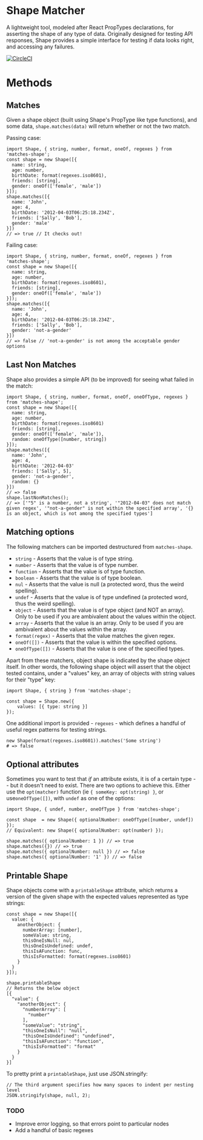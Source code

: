 # Shape Matcher

A lightweight tool, modeled after React PropTypes declarations, for asserting the shape of any type of data. Originally designed for testing API responses, Shape provides a simple interface for testing if data looks right, and accessing any failures.

[![CircleCI](https://circleci.com/gh/sashafklein/shape.svg?style=svg&circle-token=cde994ece9d01489331c05301ebbff918bebcd7c)](https://circleci.com/gh/sashafklein/shape)

# Methods

## Matches

Given a shape object (built using Shape's PropType like type functions), and some data, `shape.matches(data)` will return whether or not the two match.

Passing case:

```
import Shape, { string, number, format, oneOf, regexes } from 'matches-shape';
const shape = new Shape([{
  name: string,
  age: number,
  birthDate: format(regexes.iso8601),
  friends: [string],
  gender: oneOf(['female', 'male'])
}]);
shape.matches([{
  name: 'John',
  age: 4,
  birthDate: '2012-04-03T06:25:18.234Z',
  friends: ['Sally', 'Bob'],
  gender: 'male'
}])
// => true // It checks out!
```

Failing case:

```
import Shape, { string, number, format, oneOf, regexes } from 'matches-shape';
const shape = new Shape([{
  name: string,
  age: number,
  birthDate: format(regexes.iso8601),
  friends: [string],
  gender: oneOf(['female', 'male'])
}]);
shape.matches([{
  name: 'John',
  age: 4,
  birthDate: '2012-04-03T06:25:18.234Z',
  friends: ['Sally', 'Bob'],
  gender: 'not-a-gender'
}])
// => false // 'not-a-gender' is not among the acceptable gender options
```

## Last Non Matches

Shape also provides a simple API (to be improved) for seeing what failed in the match:

```
import Shape, { string, number, format, oneOf, oneOfType, regexes } from 'matches-shape';
const shape = new Shape([{
  name: string,
  age: number,
  birthDate: format(regexes.iso8601)
  friends: [string],
  gender: oneOf(['female', 'male']),
  random: oneOfType([number, string])
}]);
shape.matches([{
  name: 'John',
  age: 4,
  birthDate: '2012-04-03'
  friends: ['Sally', 5],
  gender: 'not-a-gender',
  random: {}
}])
// => false
shape.lastNonMatches();
// => ['"5" is a number, not a string', '"2012-04-03" does not match given regex', '"not-a-gender" is not within the specified array', '{} is an object, which is not among the specified types']
```

## Matching options

The following matchers can be imported destructured from `matches-shape`.

- `string` - Asserts that the value is of type string.
- `number` - Asserts that the value is of type number.
- `function` - Asserts that the value is of type function.
- `boolean` - Asserts that the value is of type boolean.
- `nul` - Asserts that the value is null (a protected word, thus the weird spelling).
- `undef` - Asserts that the value is of type undefined (a protected word, thus the weird spelling).
- `object` - Asserts that the value is of type object (and NOT an array). Only to be used if you are ambivalent about the values within the object.
- `array` - Asserts that the value is an array. Only to be used if you are ambivalent about the values within the array.
- `format(regex)` - Asserts that the value matches the given regex.
- `oneOf([])` - Asserts that the value is within the specified options.
- `oneOfType([])` - Asserts that the value is one of the specified types.

Apart from these matchers, object shape is indicated by the shape object itself. In other words, the following shape object will assert that the object tested contains, under a "values" key, an array of objects with string values for their "type" key:

```
import Shape, { string } from 'matches-shape';

const shape = Shape.new({
    values: [{ type: string }]
});
```

One additional import is provided - `regexes` - which defines a handful of useful regex patterns for testing strings.

```
new Shape(format(regexes.iso8601)).matches('Some string')
# => false
```

## Optional attributes

Sometimes you want to test that *if* an attribute exists, it is of a certain type -- but it doesn't need to exist. There are two options to achieve this. Either use the `opt(matcher)` function (ie `{ someKey: opt(string) }`, or use`oneOfType([])`, with `undef` as one of the options:

```
import Shape, { undef, number, oneOfType } from 'matches-shape';

const shape  = new Shape({ optionalNumber: oneOfType([number, undef]) });
// Equivalent: new Shape({ optionalNumber: opt(number) });

shape.matches({ optionalNumber: 1 }) // => true
shape.matches({}) // => true
shape.matches({ optionalNumber: null }) // => false
shape.matches({ optionalNumber: '1' }) // => false
```

## Printable Shape

Shape objects come with a `printableShape` attribute, which returns a version of the given shape with the expected values represented as type strings:

```
const shape = new Shape([{
  value: {
    anotherObject: {
      numberArray: [number],
      someValue: string,
      thisOneIsNull: nul,
      thisOneIsUndefined: undef,
      thisIsAFunction: func,
      thisIsFormatted: format(regexes.iso8601)
    }
  }
}]);

shape.printableShape
// Returns the below object
[{
  "value": {
    "anotherObject": {
      "numberArray": [
        "number"
      ],
      "someValue": "string",
      "thisOneIsNull": "null",
      "thisOneIsUndefined": "undefined",
      "thisIsAFunction": "function",
      "thisIsFormatted": "format"
    }
  }
}]
```

To pretty print a `printableShape`, just use JSON.stringify:

```
// The third argument specifies how many spaces to indent per nesting level
JSON.stringify(shape, null, 2);
```

### TODO

- Improve error logging, so that errors point to particular nodes
- Add a handful of basic regexes
